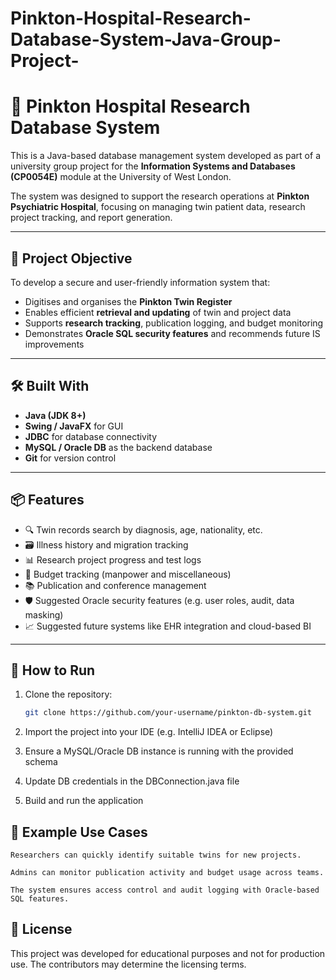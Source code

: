 # Pinkton-Hospital-Research-Database-System-Java-Group-Project-
# 🏥 Pinkton Hospital Research Database System

This is a Java-based database management system developed as part of a university group project for the **Information Systems and Databases (CP0054E)** module at the University of West London.

The system was designed to support the research operations at **Pinkton Psychiatric Hospital**, focusing on managing twin patient data, research project tracking, and report generation.

---

## 🎯 Project Objective

To develop a secure and user-friendly information system that:

- Digitises and organises the **Pinkton Twin Register**
- Enables efficient **retrieval and updating** of twin and project data
- Supports **research tracking**, publication logging, and budget monitoring
- Demonstrates **Oracle SQL security features** and recommends future IS improvements

---

## 🛠️ Built With

- **Java (JDK 8+)**
- **Swing / JavaFX** for GUI
- **JDBC** for database connectivity
- **MySQL / Oracle DB** as the backend database
- **Git** for version control

---

## 📦 Features

- 🔍 Twin records search by diagnosis, age, nationality, etc.
- 🗃️ Illness history and migration tracking
- 📊 Research project progress and test logs
- 💸 Budget tracking (manpower and miscellaneous)
- 📚 Publication and conference management
- 🛡️ Suggested Oracle security features (e.g. user roles, audit, data masking)
- 📈 Suggested future systems like EHR integration and cloud-based BI

---

## 🧪 How to Run

1. Clone the repository:

   ```bash
   git clone https://github.com/your-username/pinkton-db-system.git
2. Import the project into your IDE (e.g. IntelliJ IDEA or Eclipse)

3. Ensure a MySQL/Oracle DB instance is running with the provided schema

4. Update DB credentials in the DBConnection.java file

5. Build and run the application
## 📖 Example Use Cases

    Researchers can quickly identify suitable twins for new projects.

    Admins can monitor publication activity and budget usage across teams.

    The system ensures access control and audit logging with Oracle-based SQL features.

## 📄 License

This project was developed for educational purposes and not for production use. The contributors may determine the licensing terms.
